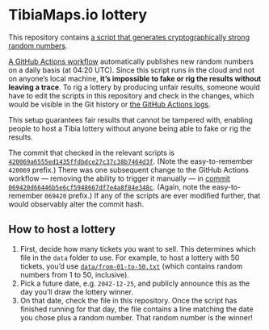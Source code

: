 # TibiaMaps.io lottery

This repository contains [a script that generates cryptographically strong random numbers](https://github.com/tibiamaps/lottery/blob/main/rng.py).

[A GitHub Actions workflow](https://github.com/tibiamaps/lottery/blob/main/.github/workflows/update.yml) automatically publishes new random numbers on a daily basis (at 04:20 UTC). Since this script runs in the cloud and not on anyone’s local machine, **it’s impossible to fake or rig the results without leaving a trace**. To rig a lottery by producing unfair results, someone would have to edit the scripts in this repository and check in the changes, which would be visible in the Git history or [the GitHub Actions logs](https://github.com/tibiamaps/lottery/actions/workflows/update.yml).

This setup guarantees fair results that cannot be tampered with, enabling people to host a Tibia lottery without anyone being able to fake or rig the results.

The commit that checked in the relevant scripts is [`420069a6555ed1435ffdbdce27c37c38b7464d3f`](https://github.com/tibiamaps/lottery/commit/420069a6555ed1435ffdbdce27c37c38b7464d3f). (Note the easy-to-remember `420069` prefix.) There was one subsequent change to the GitHub Actions workflow — removing the ability to trigger it manually — in [commit `069420d66446b5e6cf5948667df7e4a8f84e348c`](https://github.com/tibiamaps/lottery/commit/069420d66446b5e6cf5948667df7e4a8f84e348c). (Again, note the easy-to-remember `069420` prefix.) If any of the scripts are ever modified further, that would observably alter the commit hash.

## How to host a lottery

1. First, decide how many tickets you want to sell. This determines which file in the `data` folder to use. For example, to host a lottery with 50 tickets, you’d use [`data/from-01-to-50.txt`](https://github.com/tibiamaps/lottery/blob/main/data/from-01-to-50.txt) (which contains random numbers from 1 to 50, inclusive).
1. Pick a future date, e.g. `2042-12-25`, and publicly announce this as the day you’ll draw the lottery winner.
1. On that date, check the file in this repository. Once the script has finished running for that day, the file contains a line matching the date you chose plus a random number. That random number is the winner!

